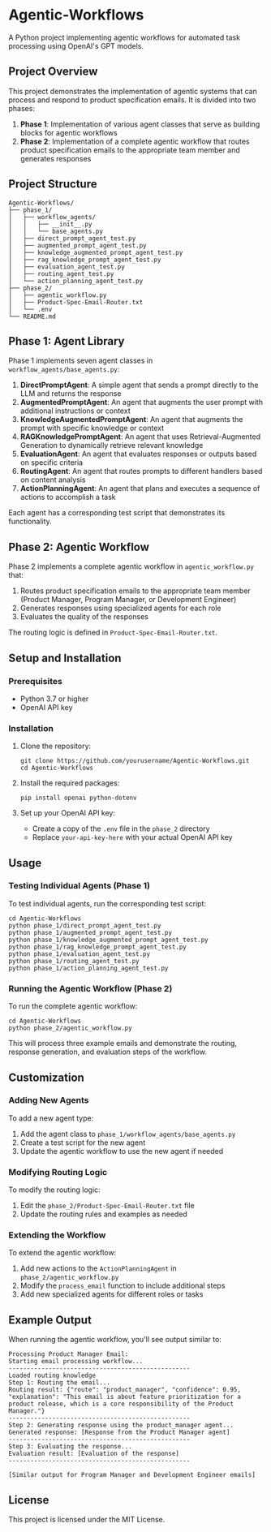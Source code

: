# Agentic-Workflows

A Python project implementing agentic workflows for automated task processing using OpenAI's GPT models.

## Project Overview

This project demonstrates the implementation of agentic systems that can process and respond to product specification emails. It is divided into two phases:

1. **Phase 1**: Implementation of various agent classes that serve as building blocks for agentic workflows
2. **Phase 2**: Implementation of a complete agentic workflow that routes product specification emails to the appropriate team member and generates responses

## Project Structure

```
Agentic-Workflows/
├── phase_1/
│   ├── workflow_agents/
│   │   ├── __init__.py
│   │   └── base_agents.py
│   ├── direct_prompt_agent_test.py
│   ├── augmented_prompt_agent_test.py
│   ├── knowledge_augmented_prompt_agent_test.py
│   ├── rag_knowledge_prompt_agent_test.py
│   ├── evaluation_agent_test.py
│   ├── routing_agent_test.py
│   └── action_planning_agent_test.py
├── phase_2/
│   ├── agentic_workflow.py
│   ├── Product-Spec-Email-Router.txt
│   └── .env
└── README.md
```

## Phase 1: Agent Library

Phase 1 implements seven agent classes in `workflow_agents/base_agents.py`:

1. **DirectPromptAgent**: A simple agent that sends a prompt directly to the LLM and returns the response
2. **AugmentedPromptAgent**: An agent that augments the user prompt with additional instructions or context
3. **KnowledgeAugmentedPromptAgent**: An agent that augments the prompt with specific knowledge or context
4. **RAGKnowledgePromptAgent**: An agent that uses Retrieval-Augmented Generation to dynamically retrieve relevant knowledge
5. **EvaluationAgent**: An agent that evaluates responses or outputs based on specific criteria
6. **RoutingAgent**: An agent that routes prompts to different handlers based on content analysis
7. **ActionPlanningAgent**: An agent that plans and executes a sequence of actions to accomplish a task

Each agent has a corresponding test script that demonstrates its functionality.

## Phase 2: Agentic Workflow

Phase 2 implements a complete agentic workflow in `agentic_workflow.py` that:

1. Routes product specification emails to the appropriate team member (Product Manager, Program Manager, or Development Engineer)
2. Generates responses using specialized agents for each role
3. Evaluates the quality of the responses

The routing logic is defined in `Product-Spec-Email-Router.txt`.

## Setup and Installation

### Prerequisites

- Python 3.7 or higher
- OpenAI API key

### Installation

1. Clone the repository:
   ```
   git clone https://github.com/yourusername/Agentic-Workflows.git
   cd Agentic-Workflows
   ```

2. Install the required packages:
   ```
   pip install openai python-dotenv
   ```

3. Set up your OpenAI API key:
   - Create a copy of the `.env` file in the `phase_2` directory
   - Replace `your-api-key-here` with your actual OpenAI API key

## Usage

### Testing Individual Agents (Phase 1)

To test individual agents, run the corresponding test script:

```
cd Agentic-Workflows
python phase_1/direct_prompt_agent_test.py
python phase_1/augmented_prompt_agent_test.py
python phase_1/knowledge_augmented_prompt_agent_test.py
python phase_1/rag_knowledge_prompt_agent_test.py
python phase_1/evaluation_agent_test.py
python phase_1/routing_agent_test.py
python phase_1/action_planning_agent_test.py
```

### Running the Agentic Workflow (Phase 2)

To run the complete agentic workflow:

```
cd Agentic-Workflows
python phase_2/agentic_workflow.py
```

This will process three example emails and demonstrate the routing, response generation, and evaluation steps of the workflow.

## Customization

### Adding New Agents

To add a new agent type:

1. Add the agent class to `phase_1/workflow_agents/base_agents.py`
2. Create a test script for the new agent
3. Update the agentic workflow to use the new agent if needed

### Modifying Routing Logic

To modify the routing logic:

1. Edit the `phase_2/Product-Spec-Email-Router.txt` file
2. Update the routing rules and examples as needed

### Extending the Workflow

To extend the agentic workflow:

1. Add new actions to the `ActionPlanningAgent` in `phase_2/agentic_workflow.py`
2. Modify the `process_email` function to include additional steps
3. Add new specialized agents for different roles or tasks

## Example Output

When running the agentic workflow, you'll see output similar to:

```
Processing Product Manager Email:
Starting email processing workflow...
--------------------------------------------------
Loaded routing knowledge
Step 1: Routing the email...
Routing result: {"route": "product_manager", "confidence": 0.95, "explanation": "This email is about feature prioritization for a product release, which is a core responsibility of the Product Manager."}
--------------------------------------------------
Step 2: Generating response using the product_manager agent...
Generated response: [Response from the Product Manager agent]
--------------------------------------------------
Step 3: Evaluating the response...
Evaluation result: [Evaluation of the response]
--------------------------------------------------

[Similar output for Program Manager and Development Engineer emails]
```

## License

This project is licensed under the MIT License.
